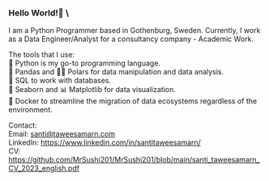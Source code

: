 ### Hello World!👋 \
I am a Python Programmer based in Gothenburg, Sweden.
Currently, I work as a Data Engineer/Analyst for a consultancy company - Academic Work. 

The tools that I use: \
🐍 Python is my go-to programming language. \
🐼 Pandas and 🐻‍❄️ Polars for data manipulation and data analysis. \
📁 SQL to work with databases. \
🌊 Seaborn and 📊 Matplotlib for data visualization. \
🐋 Docker to streamline the migration of data ecosystems regardless of the environment. 

Contact: \
Email: santi@taweesamarn.com \
LinkedIn: https://www.linkedin.com/in/santitaweesamarn/ \
CV: https://github.com/MrSushi201/MrSushi201/blob/main/santi_taweesamarn_CV_2023_english.pdf

<!--
**MrSushi201/MrSushi201** is a ✨ _special_ ✨ repository because its `README.md` (this file) appears on your GitHub profile.

Here are some ideas to get you started:

- 🔭 I’m currently working on ...
- 🌱 I’m currently learning ...
- 👯 I’m looking to collaborate on ...
- 🤔 I’m looking for help with ...
- 💬 Ask me about ...
- 📫 How to reach me: ...
- 😄 Pronouns: ...
- ⚡ Fun fact: ...
-->
